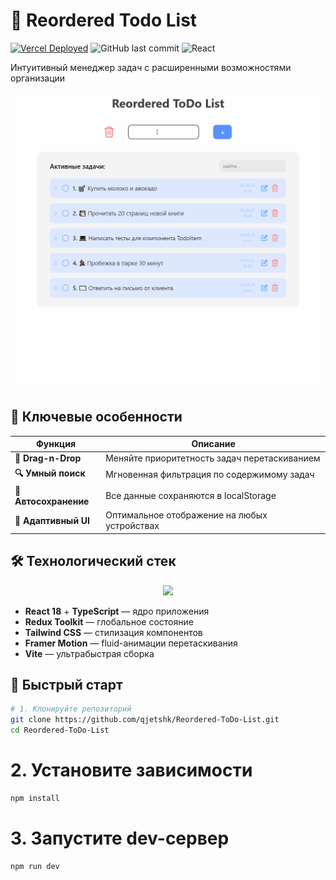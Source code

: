 # 📝 Reordered Todo List 

[![Vercel Deployed](https://img.shields.io/badge/Live_Demo-000?style=for-the-badge&logo=vercel&logoColor=white)](https://reordered-todo-list.vercel.app/)
![GitHub last commit](https://img.shields.io/github/last-commit/qjetshk/Reordered-ToDo-List?style=for-the-badge)
![React](https://img.shields.io/badge/React-18-blue?style=for-the-badge&logo=react)

Интуитивный менеджер задач с расширенными возможностями организации

![Demo Preview](./demo.gif)

## 🌟 Ключевые особенности
| Функция | Описание |
|---------|----------|
| **🧩 Drag-n-Drop** | Меняйте приоритетность задач перетаскиванием |
| **🔍 Умный поиск** | Мгновенная фильтрация по содержимому задач |
| **💾 Автосохранение** | Все данные сохраняются в localStorage |
| **📱 Адаптивный UI** | Оптимальное отображение на любых устройствах |

## 🛠 Технологический стек
<div align="center">
  <img src="https://skillicons.dev/icons?i=react,typescript,redux,tailwind,vite" />
</div>

- **React 18** + **TypeScript** — ядро приложения
- **Redux Toolkit** — глобальное состояние
- **Tailwind CSS** — стилизация компонентов
- **Framer Motion** — fluid-анимации перетаскивания
- **Vite** — ультрабыстрая сборка

## 🚀 Быстрый старт

```bash
# 1. Клонируйте репозиторий
git clone https://github.com/qjetshk/Reordered-ToDo-List.git
cd Reordered-ToDo-List
```

# 2. Установите зависимости
```bash
npm install
```

# 3. Запустите dev-сервер
```bash
npm run dev
```
